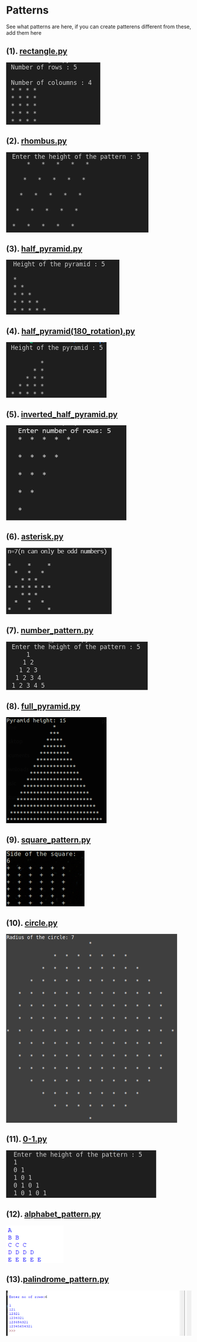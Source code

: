 # Patterns
See what patterns are here, if you can create patterens different from these, add them here

## (1). [rectangle.py](https://github.com/gautam32/Patterns/blob/main/Python/rectangle.py)
![rectangle](Images/rectangle.png)

## (2). [rhombus.py](https://github.com/gautam32/Patterns/blob/main/Python/rhombus.py)
![rhombus](Images/rhombus.png)

## (3). [half_pyramid.py](https://github.com/gautam32/Patterns/blob/main/Python/half_pyramid.py)
![half_pyramid](Images/half_pyramid.png)

## (4). [half_pyramid(180_rotation).py](https://github.com/gautam32/Patterns/blob/main/Python/half_pyramid(180_rotation).py)
![half_pyramid(180_rotation)](Images/half_pyramid(180_rotation).png)

## (5). [inverted_half_pyramid.py](https://github.com/gautam32/Patterns/blob/main/Python/inverted_half_pyramid.py)
![inverted_half_pyramid](Images/inverted_half_pyramid.png)

## (6). [asterisk.py](https://github.com/gautam32/Patterns/blob/main/Python/asterisk.py)
![inverted_half_pyramid](Images/asterisk.PNG)

## (7). [number_pattern.py](https://github.com/gautam32/Patterns/blob/main/Python/number_pattern.py)
![number_pattern](Images/number_pattern.png)

## (8). [full_pyramid.py](https://github.com/gautam32/Patterns/blob/main/Python/full_pyramid.py)
![full_pyramid](Images/full_pyramid.png)

## (9). [square_pattern.py](https://github.com/gautam32/Patterns/blob/main/Python/square_pattern.py)
![square_pattern](Images/square_pattern.png)

## (10). [circle.py](https://github.com/gautam32/Patterns/blob/main/Python/circle.py)
![full_pyramid](Images/circle.png)

## (11). [0-1.py](https://github.com/gautam32/Patterns/blob/main/Python/0-1.py)
![0-1](Images/0-1.png)

## (12). [alphabet_pattern.py](https://github.com/gautam32/Patterns/blob/main/Python/alphabet_pattern.py)
![alphabet_pattern](Images/alphabet_pattern.png)

## (13).[palindrome_pattern.py](https://github.com/gautam32/Patterns/blob/main/Python/palindrome_pattern.py)
![palindrome_pattern](Images/palindrome_pattern.png)

